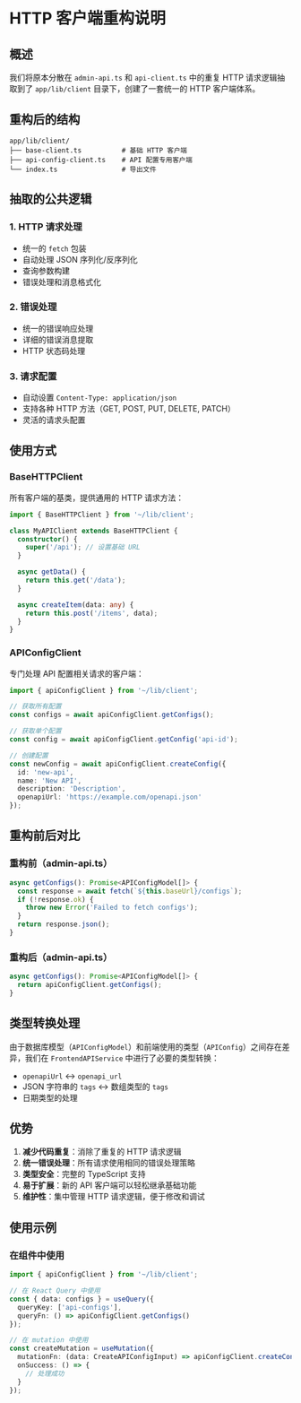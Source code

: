 # HTTP 客户端重构说明

## 概述

我们将原本分散在 `admin-api.ts` 和 `api-client.ts` 中的重复 HTTP 请求逻辑抽取到了 `app/lib/client` 目录下，创建了一套统一的 HTTP 客户端体系。

## 重构后的结构

```
app/lib/client/
├── base-client.ts          # 基础 HTTP 客户端
├── api-config-client.ts    # API 配置专用客户端
└── index.ts                # 导出文件
```

## 抽取的公共逻辑

### 1. HTTP 请求处理
- 统一的 `fetch` 包装
- 自动处理 JSON 序列化/反序列化
- 查询参数构建
- 错误处理和消息格式化

### 2. 错误处理
- 统一的错误响应处理
- 详细的错误消息提取
- HTTP 状态码处理

### 3. 请求配置
- 自动设置 `Content-Type: application/json`
- 支持各种 HTTP 方法（GET, POST, PUT, DELETE, PATCH）
- 灵活的请求头配置

## 使用方式

### BaseHTTPClient

所有客户端的基类，提供通用的 HTTP 请求方法：

```typescript
import { BaseHTTPClient } from '~/lib/client';

class MyAPIClient extends BaseHTTPClient {
  constructor() {
    super('/api'); // 设置基础 URL
  }

  async getData() {
    return this.get('/data');
  }

  async createItem(data: any) {
    return this.post('/items', data);
  }
}
```

### APIConfigClient

专门处理 API 配置相关请求的客户端：

```typescript
import { apiConfigClient } from '~/lib/client';

// 获取所有配置
const configs = await apiConfigClient.getConfigs();

// 获取单个配置
const config = await apiConfigClient.getConfig('api-id');

// 创建配置
const newConfig = await apiConfigClient.createConfig({
  id: 'new-api',
  name: 'New API',
  description: 'Description',
  openapiUrl: 'https://example.com/openapi.json'
});
```

## 重构前后对比

### 重构前（admin-api.ts）
```typescript
async getConfigs(): Promise<APIConfigModel[]> {
  const response = await fetch(`${this.baseUrl}/configs`);
  if (!response.ok) {
    throw new Error('Failed to fetch configs');
  }
  return response.json();
}
```

### 重构后（admin-api.ts）
```typescript
async getConfigs(): Promise<APIConfigModel[]> {
  return apiConfigClient.getConfigs();
}
```

## 类型转换处理

由于数据库模型（`APIConfigModel`）和前端使用的类型（`APIConfig`）之间存在差异，我们在 `FrontendAPIService` 中进行了必要的类型转换：

- `openapiUrl` ↔ `openapi_url`
- JSON 字符串的 `tags` ↔ 数组类型的 `tags`
- 日期类型的处理

## 优势

1. **减少代码重复**：消除了重复的 HTTP 请求逻辑
2. **统一错误处理**：所有请求使用相同的错误处理策略
3. **类型安全**：完整的 TypeScript 支持
4. **易于扩展**：新的 API 客户端可以轻松继承基础功能
5. **维护性**：集中管理 HTTP 请求逻辑，便于修改和调试

## 使用示例

### 在组件中使用

```typescript
import { apiConfigClient } from '~/lib/client';

// 在 React Query 中使用
const { data: configs } = useQuery({
  queryKey: ['api-configs'],
  queryFn: () => apiConfigClient.getConfigs()
});

// 在 mutation 中使用
const createMutation = useMutation({
  mutationFn: (data: CreateAPIConfigInput) => apiConfigClient.createConfig(data),
  onSuccess: () => {
    // 处理成功
  }
});
```
